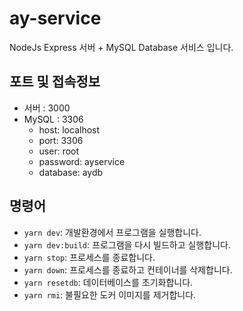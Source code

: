 # ay-service
NodeJs Express 서버 + MySQL Database 서비스 입니다.
## 포트 및 접속정보
- 서버 : 3000
- MySQL : 3306
  - host: localhost
  - port: 3306
  - user: root
  - password: ayservice
  - database: aydb


## 명령어

- `yarn dev`: 개발환경에서 프로그램을 실행합니다.
- `yarn dev:build`: 프로그램을 다시 빌드하고 실행합니다.
- `yarn stop`: 프로세스를 종료합니다.
- `yarn down`: 프로세스를 종료하고 컨테이너를 삭제합니다.
- `yarn resetdb`: 데이터베이스를 초기화합니다.
- `yarn rmi`: 불필요한 도커 이미지를 제거합니다.